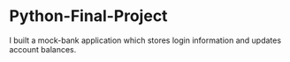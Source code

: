 # Python-Final-Project

I built a mock-bank application which stores login information and updates account balances.

